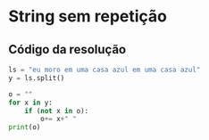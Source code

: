# String sem repetição

## Código da resolução

```Python
ls = "eu moro em uma casa azul em uma casa azul"
y = ls.split()

o = ""
for x in y:
    if (not x in o):
        o+= x+" "
print(o)
```